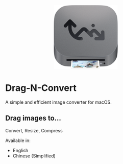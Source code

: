 <div align="center">
  <img src="https://github.com/fluid-design-io/Drag-N-Convert/blob/main/Drag-N-Convert/Assets.xcassets/AppIcon.appiconset/AppIcon.png?raw=true" alt="Drag-N-Convert" width="200">
</div>

# Drag-N-Convert

A simple and efficient image converter for macOS.

## Drag images to...

Convert, Resize, Compress

Available in:

- English
- Chinese (Simplified)
